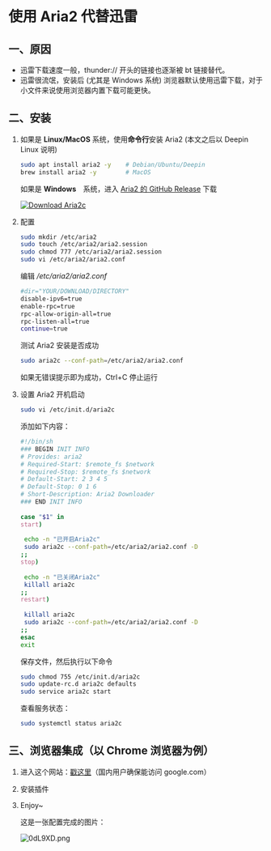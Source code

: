 # 使用 Aria2 代替迅雷

## 一、原因

* 迅雷下载速度一般，thunder:// 开头的链接也逐渐被 bt 链接替代。
* 迅雷很流氓，安装后 (尤其是 Windows 系统) 浏览器默认使用迅雷下载，对于小文件来说使用浏览器内置下载可能更快。

## 二、安装

1. 如果是 **Linux/MacOS** 系统，使用**命令行**安装 Aria2 (本文之后以 Deepin Linux 说明)

   ```bash
   sudo apt install aria2 -y  	# Debian/Ubuntu/Deepin
   brew install aria2 -y		# MacOS
   ```

   如果是 **Windows**　系统，进入 <a href="https://github.com/aria2/aria2/releases/tag/release-1.35.0">Aria2 的 GitHub Release</a> 下载

   [![Download Aria2c](https://s1.ax1x.com/2020/10/07/0dHDAI.md.png)](https://imgchr.com/i/0dHDAI)

2. 配置

   ```bash
   sudo mkdir /etc/aria2
   sudo touch /etc/aria2/aria2.session
   sudo chmod 777 /etc/aria2/aria2.session
   sudo vi /etc/aria2/aria2.conf
   ```

   编辑 */etc/aria2/aria2.conf*

   ```bash
   #dir="YOUR/DOWNLOAD/DIRECTORY"
   disable-ipv6=true
   enable-rpc=true
   rpc-allow-origin-all=true
   rpc-listen-all=true
   continue=true
   ```

   测试 Aria2 安装是否成功

   ```bash
   sudo aria2c --conf-path=/etc/aria2/aria2.conf
   ```

   如果无错误提示即为成功，Ctrl+C 停止运行
   
3. 设置 Aria2 开机启动

   ```bash
   sudo vi /etc/init.d/aria2c
   ```

   添加如下内容：

   ```bash
   #!/bin/sh
   ### BEGIN INIT INFO
   # Provides: aria2
   # Required-Start: $remote_fs $network
   # Required-Stop: $remote_fs $network
   # Default-Start: 2 3 4 5
   # Default-Stop: 0 1 6
   # Short-Description: Aria2 Downloader
   ### END INIT INFO
    
   case "$1" in
   start)
    
    echo -n "已开启Aria2c"
    sudo aria2c --conf-path=/etc/aria2/aria2.conf -D
   ;;
   stop)
    
    echo -n "已关闭Aria2c"
    killall aria2c
   ;;
   restart)
    
    killall aria2c
    sudo aria2c --conf-path=/etc/aria2/aria2.conf -D
   ;;
   esac
   exit
   ```

   保存文件，然后执行以下命令

   ```bash
   sudo chmod 755 /etc/init.d/aria2c
   sudo update-rc.d aria2c defaults
   sudo service aria2c start
   ```

   查看服务状态：

   ```bash
   sudo systemctl status aria2c
   ```

   

## 三、浏览器集成（以 Chrome 浏览器为例）

1. 进入这个网站：<a href="https://chrome.google.com/webstore/detail/aria2-for-chrome/mpkodccbngfoacfalldjimigbofkhgjn">戳这里</a>（国内用户确保能访问 google.com）

2. 安装插件

3. Enjoy~

   这是一张配置完成的图片：

   ![0dL9XD.png](https://s1.ax1x.com/2020/10/07/0dL9XD.png)

   